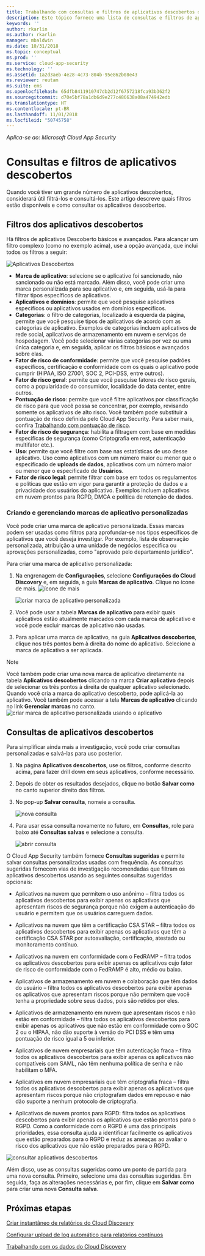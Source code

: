 ```yaml
---
title: Trabalhando com consultas e filtros de aplicativos descobertos do Cloud App Security | Microsoft Docs
description: Este tópico fornece uma lista de consultas e filtros de aplicativos descobertos do Cloud App Security e explica como trabalhar com eles.
keywords: ''
author: rkarlin
ms.author: rkarlin
manager: mbaldwin
ms.date: 10/31/2018
ms.topic: conceptual
ms.prod: ''
ms.service: cloud-app-security
ms.technology: ''
ms.assetid: 1a2d3aeb-4e28-4c73-804b-95e862b08e43
ms.reviewer: reutam
ms.suite: ems
ms.openlocfilehash: 65dfb8411910747db2d12f6757218fca93b362f2
ms.sourcegitcommit: d70e5bf78a1db6d9e277c486638a08a474942edb
ms.translationtype: HT
ms.contentlocale: pt-BR
ms.lasthandoff: 11/01/2018
ms.locfileid: "50745758"
---
```

*Aplica-se ao: Microsoft Cloud App Security*

# <a name="discovered-app-filters-and-queries"></a>Consultas e filtros de aplicativos descobertos
Quando você tiver um grande número de aplicativos descobertos, considerará útil filtrá-los e consultá-los. Este artigo descreve quais filtros estão disponíveis e como consultar os aplicativos descobertos.  

## <a name="discovered-app-filters"></a>Filtros dos aplicativos descobertos

Há filtros de aplicativos Descoberto básicos e avançados. Para alcançar um filtro complexo (como no exemplo acima), use a opção avançada, que inclui todos os filtros a seguir:

![Aplicativos Descobertos](./media/discovered-apps.png)  


- **Marca de aplicativo**: selecione se o aplicativo foi sancionado, não sancionado ou não está marcado. Além disso, você pode criar uma marca personalizada para seu aplicativo e, em seguida, usá-la para filtrar tipos específicos de aplicativos. 
- **Aplicativos e domínios**: permite que você pesquise aplicativos específicos ou aplicativos usados em domínios específicos. 
- **Categorias**: o filtro de categorias, localizado à esquerda da página, permite que você pesquise tipos de aplicativos de acordo com as categorias de aplicativo. Exemplos de categorias incluem aplicativos de rede social, aplicativos de armazenamento em nuvem e serviços de hospedagem. Você pode selecionar várias categorias por vez ou uma única categoria e, em seguida, aplicar os filtros básicos e avançados sobre elas.
- **Fator de risco de conformidade**: permite que você pesquise padrões específicos, certificação e conformidade com os quais o aplicativo pode cumprir (HIPAA, ISO 27001, SOC 2, PCI-DSS, entre outros).
- **Fator de risco geral**: permite que você pesquise fatores de risco gerais, como a popularidade do consumidor, localidade do data center, entre outros.
- **Pontuação de risco**: permite que você filtre aplicativos por classificação de risco para que você possa se concentrar, por exemplo, revisando somente os aplicativos de alto risco. Você também pode substituir a pontuação de risco definida pelo Cloud App Security. Para saber mais, confira [Trabalhando com pontuação de risco](risk-score.md).
- **Fator de risco de segurança**: habilita a filtragem com base em medidas específicas de segurança (como Criptografia em rest, autenticação multifator etc.).
- **Uso**: permite que você filtre com base nas estatísticas de uso desse aplicativo. Uso como aplicativos com um número maior ou menor que o especificado de **uploads de dados**, aplicativos com um número maior ou menor que o especificado de **Usuários**.
- **Fator de risco legal**: permite filtrar com base em todos os regulamentos e políticas que estão em vigor para garantir a proteção de dados e a privacidade dos usuários do aplicativo. Exemplos incluem aplicativos em nuvem prontos para RGPD, DMCA e política de retenção de dados.

### <a name="creating-and-managing-custom-app-tags"></a>Criando e gerenciando marcas de aplicativo personalizadas

Você pode criar uma marca de aplicativo personalizada. Essas marcas podem ser usadas como filtros para aprofundar-se nos tipos específicos de aplicativos que você deseja investigar. Por exemplo, lista de observação personalizada, atribuição a uma unidade de negócios específica ou aprovações personalizadas, como "aprovado pelo departamento jurídico".

Para criar uma marca de aplicativo personalizada:

1. Na engrenagem de **Configurações**, selecione **Configurações do Cloud Discovery** e, em seguida, a guia **Marcas de aplicativo**. Clique no ícone de mais. ![ícone de mais](./media/plus-icon.png)

   ![criar marca de aplicativo personalizada](./media/create-app-tag.png)

2. Você pode usar a tabela **Marcas de aplicativo** para exibir quais aplicativos estão atualmente marcados com cada marca de aplicativo e você pode excluir marcas de aplicativo não usadas.

3. Para aplicar uma marca de aplicativo, na guia **Aplicativos descobertos**, clique nos três pontos bem à direita do nome do aplicativo. Selecione a marca de aplicativo a ser aplicada. 

> [!NOTE]
>Você também pode criar uma nova marca de aplicativo diretamente na tabela **Aplicativos descobertos** clicando na marca **Criar aplicativo** depois de selecionar os três pontos à direita de qualquer aplicativo selecionado. Quando você cria a marca do aplicativo descoberto, pode aplicá-la ao aplicativo. Você também pode acessar a tela **Marcas de aplicativo** clicando no link **Gerenciar marcas** no canto.
> ![criar marca de aplicativo personalizada usando o aplicativo](./media/create-app-tag-from-app.png)

## <a name="discovered-app-queries"></a>Consultas de aplicativos descobertos

Para simplificar ainda mais a investigação, você pode criar consultas personalizadas e salvá-las para uso posterior. 

1. Na página **Aplicativos descobertos**, use os filtros, conforme descrito acima, para fazer drill down em seus aplicativos, conforme necessário. 

2. Depois de obter os resultados desejados, clique no botão **Salvar como** no canto superior direito dos filtros. 

3. No pop-up **Salvar consulta**, nomeie a consulta.

   ![nova consulta](./media/new-query.png)

4. Para usar essa consulta novamente no futuro, em **Consultas**, role para baixo até **Consultas salvas** e selecione a consulta. 

   ![abrir consulta](./media/discovered-app-query.png)


O Cloud App Security também fornece **Consultas sugeridas** e permite salvar consultas personalizadas usadas com frequência. As consultas sugeridas fornecem vias de investigação recomendadas que filtram os aplicativos descobertos usando as seguintes consultas sugeridas opcionais:

 - Aplicativos na nuvem que permitem o uso anônimo – filtra todos os aplicativos descobertos para exibir apenas os aplicativos que apresentam riscos de segurança porque não exigem a autenticação do usuário e permitem que os usuários carreguem dados.

 - Aplicativos na nuvem que têm a certificação CSA STAR – filtra todos os aplicativos descobertos para exibir apenas os aplicativos que têm a certificação CSA STAR por autoavaliação, certificação, atestado ou monitoramento contínuo.

 - Aplicativos na nuvem em conformidade com o FedRAMP – filtra todos os aplicativos descobertos para exibir apenas os aplicativos cujo fator de risco de conformidade com o FedRAMP é alto, médio ou baixo. 

 - Aplicativos de armazenamento em nuvem e colaboração que têm dados do usuário – filtra todos os aplicativos descobertos para exibir apenas os aplicativos que apresentam riscos porque não permitem que você tenha a propriedade sobre seus dados, pois são retidos por eles.

 - Aplicativos de armazenamento em nuvem que apresentam riscos e não estão em conformidade – filtra todos os aplicativos descobertos para exibir apenas os aplicativos que não estão em conformidade com o SOC 2 ou o HIPAA, não dão suporte à versão do PCI DSS e têm uma pontuação de risco igual a 5 ou inferior.

 - Aplicativos de nuvem empresariais que têm autenticação fraca – filtra todos os aplicativos descobertos para exibir apenas os aplicativos não compatíveis com SAML, não têm nenhuma política de senha e não habilitam o MFA.

 - Aplicativos em nuvem empresariais que têm criptografia fraca – filtra todos os aplicativos descobertos para exibir apenas os aplicativos que apresentam riscos porque não criptografam dados em repouso e não dão suporte a nenhum protocolo de criptografia.

- Aplicativos de nuvem prontos para RGPD: filtra todos os aplicativos descobertos para exibir apenas os aplicativos que estão prontos para o RGPD. Como a conformidade com o RGPD é uma das principais prioridades, essa consulta ajuda a identificar facilmente os aplicativos que estão preparados para o RGPD e reduz as ameaças ao avaliar o risco dos aplicativos que não estão preparados para o RGPD.
 
![consultar aplicativos descobertos](./media/queries-discovered-apps.png)

 
Além disso, use as consultas sugeridas como um ponto de partida para uma nova consulta. Primeiro, selecione uma das consultas sugeridas. Em seguida, faça as alterações necessárias e, por fim, clique em **Salvar como** para criar uma nova **Consulta salva**.


## <a name="next-steps"></a>Próximas etapas
 
[Criar instantâneo de relatórios do Cloud Discovery](create-snapshot-cloud-discovery-reports.md)

[Configurar upload de log automático para relatórios contínuos](configure-automatic-log-upload-for-continuous-reports.md)

[Trabalhando com os dados do Cloud Discovery](working-with-cloud-discovery-data.md)

